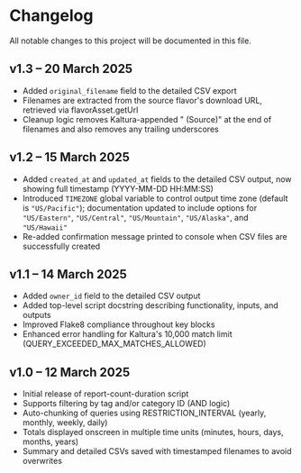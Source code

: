 # Changelog

All notable changes to this project will be documented in this file.

## v1.3 – 20 March 2025
- Added `original_filename` field to the detailed CSV export
- Filenames are extracted from the source flavor's download URL, retrieved via flavorAsset.getUrl
- Cleanup logic removes Kaltura-appended " (Source)" at the end of filenames and also removes any trailing underscores

## v1.2 – 15 March 2025
- Added `created_at` and `updated_at` fields to the detailed CSV output, now showing full timestamp (YYYY-MM-DD HH:MM:SS)
- Introduced `TIMEZONE` global variable to control output time zone (default is `"US/Pacific"`); documentation updated to include options for `"US/Eastern"`, `"US/Central"`, `"US/Mountain"`, `"US/Alaska"`, and `"US/Hawaii"`
- Re-added confirmation message printed to console when CSV files are successfully created

## v1.1 – 14 March 2025
- Added `owner_id` field to the detailed CSV output
- Added top-level script docstring describing functionality, inputs, and outputs
- Improved Flake8 compliance throughout key blocks
- Enhanced error handling for Kaltura's 10,000 match limit (QUERY_EXCEEDED_MAX_MATCHES_ALLOWED)

## v1.0 – 12 March 2025
- Initial release of report-count-duration script
- Supports filtering by tag and/or category ID (AND logic)
- Auto-chunking of queries using RESTRICTION_INTERVAL (yearly, monthly, weekly, daily)
- Totals displayed onscreen in multiple time units (minutes, hours, days, months, years)
- Summary and detailed CSVs saved with timestamped filenames to avoid overwrites
